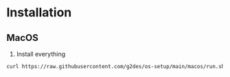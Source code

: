 
# Installation

## MacOS

1. Install everything
```bash
curl https://raw.githubusercontent.com/g2des/os-setup/main/macos/run.sh | bash -
```